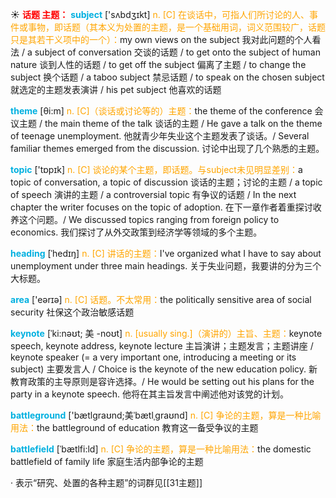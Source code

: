 ☀ <font color="red">**话题 主题：**</font>
<font color="sky blue">**subject**</font> ['sʌbdӡɪkt] 
<font color="orange">n. [C] 在谈话中，可指人们所讨论的人、事件或事物，即话题（其本义为处置的主题，是一个基础用词，词义范围较广，话题只是其若干义项中的一个）：</font>my own views on the subject 我对此问题的个人看法 / a subject of conversation 交谈的话题 / to get onto the subject of human nature 谈到人性的话题 / to get off the subject 偏离了主题 / to change the subject 换个话题 / a taboo subject 禁忌话题 / to speak on the chosen subject 就选定的主题发表演讲 / his pet subject 他喜欢的话题

<font color="sky blue">**theme**</font> [θi:m] 
<font color="orange">n. [C]（谈话或讨论等的）主题：</font>the theme of the conference 会议主题 / the main theme of the talk 谈话的主题 / He gave a talk on the theme of teenage unemployment. 他就青少年失业这个主题发表了谈话。/ Several familiar themes emerged from the discussion. 讨论中出现了几个熟悉的主题。

<font color="sky blue">**topic**</font> ['tɒpɪk] 
<font color="orange">n. [C] 谈论的某个主题，即话题。与subject未见明显差别：</font>a topic of conversation, a topic of discussion 谈话的主题；讨论的主题 / a topic of speech 演讲的主题 / a controversial topic 有争议的话题 / In the next chapter the writer focuses on the topic of adoption. 在下一章作者着重探讨收养这个问题。/ We discussed topics ranging from foreign policy to economics. 我们探讨了从外交政策到经济学等领域的多个主题。
           
<font color="sky blue">**heading**</font> [ˈhedɪŋ]
<font color="orange">n. [C] 讲话的主题：</font>I've organized what I have to say about unemployment under three main headings. 关于失业问题，我要讲的分为三个大标题。

<font color="sky blue">**area**</font> ['eərɪə] 
<font color="orange">n. [C] 话题。不太常用：</font>the politically sensitive area of social security 社保这个政治敏感话题
         
<font color="sky blue">**keynote**</font> [ˈki:nəʊt; 美 -noʊt] 
<font color="orange">n. [usually sing.]（演讲的）主旨、主题：</font>keynote speech, keynote address, keynote lecture 主旨演讲；主题发言；主题讲座 / keynote speaker (= a very important one, introducing a meeting or its subject) 主要发言人 / Choice is the keynote of the new education policy. 新教育政策的主导原则是容许选择。/ He would be setting out his plans for the party in a keynote speech. 他将在其主旨发言中阐述他对该党的计划。
           
<font color="sky blue">**battleground**</font> ['bætlɡraʊnd;美ˈbætlˌɡraʊnd]
<font color="orange">n. [C] 争论的主题，算是一种比喻用法：</font>the battleground of education 教育这一备受争议的主题

<font color="sky blue">**battlefield**</font> [ˈbætlfi:ld]
<font color="orange">n. [C] 争论的主题，算是一种比喻用法：</font>the domestic battlefield of family life 家庭生活内部争论的主题

· 表示“研究、处置的各种主题”的词群见[[31主题]]
